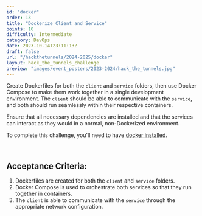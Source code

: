 ```yaml
---
id: "docker"
order: 13
title: "Dockerize Client and Service"
points: 10
difficulty: Intermediate
category: DevOps
date: 2023-10-14T23:11:13Z
draft: false
url: "/hackthetunnels/2024-2025/docker"
layout: hack_the_tunnels_challenge
preview: "images/event_posters/2023-2024/hack_the_tunnels.jpg"
---
```


Create Dockerfiles for both the `client` and `service` folders, then use Docker Compose to make them work together in a single development environment. The `client` should be able to communicate with the `service`, and both should run seamlessly within their respective containers.

Ensure that all necessary dependencies are installed and that the services can interact as they would in a normal, non-Dockerized environment.

To complete this challenge, you'll need to have [docker installed](https://formulae.brew.sh/formula/docker).

<br/>

## Acceptance Criteria:

1. Dockerfiles are created for both the `client` and `service` folders.
2. Docker Compose is used to orchestrate both services so that they run together in containers.
3. The `client` is able to communicate with the `service` through the appropriate network configuration.